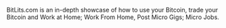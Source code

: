 BitLits.com is an in-depth showcase of how to use your Bitcoin, trade your Bitcoin and Work at Home; Work From Home, Post Micro Gigs; Micro Jobs.

